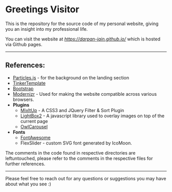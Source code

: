 # Greetings Visitor

This is the repository for the source code of my personal website, giving you an insight into my professional life.

You can visit the website at *https://darpan-jain.github.io/* which is hosted via Github pages.

---

## References:

- [Particles.js](https://github.com/VincentGarreau/particles.js) - for the background on the landing section
- [TinkerTemplate](http://www.templatemo.com/tm-506-tinker)
- [Bootstrap](https://getbootstrap.com)
- [Modernizr](https://modernizr.com/docs) - Used for making the website compatible across various browsers.
- **Plugins**
    - [MixItUp](https://www.kunkalabs.com/mixitup/) - A CSS3 and JQuery Filter & Sort Plugin
    - [LightBox2](http://lokeshdhakar.com/projects/lightbox2/) - A javascript library used to overlay images on top of the current page
    - [OwlCarousel](http://www.owlgraphic.com/owlcarousel/)
- **Fonts**
    - [FontAwesome](https://fontawesome.com)
    - FlexSlider - custom SVG font generated by IcoMoon.

The comments in the code found in respective directories are leftuntouched, please refer to the comments in the respective files for further references.

---

Please feel free to reach out for any questions or suggestions you may have about what you see :)
